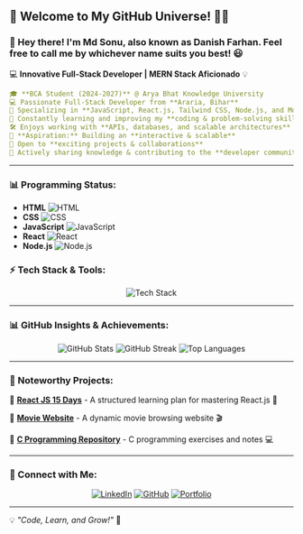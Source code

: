 ## 🎉 Welcome to My GitHub Universe! 🌌🚀

### 👋 Hey there! I'm **Md Sonu**, also known as **Danish Farhan**. Feel free to call me by whichever name suits you best! 😃

💻 **Innovative Full-Stack Developer | MERN Stack Aficionado** 💡

```yaml
🎓 **BCA Student (2024-2027)** @ Arya Bhat Knowledge University
💻 Passionate Full-Stack Developer from **Araria, Bihar**
🚀 Specializing in **JavaScript, React.js, Tailwind CSS, Node.js, and MongoDB**
🌱 Constantly learning and improving my **coding & problem-solving skills**
🛠️ Enjoys working with **APIs, databases, and scalable architectures**
🎯 **Aspiration:** Building an **interactive & scalable**
🤝 Open to **exciting projects & collaborations**
📢 Actively sharing knowledge & contributing to the **developer community**
```
---
### 📊 Programming Status:

- **HTML** ![HTML](https://img.shields.io/badge/HTML-70%25-orange)
- **CSS** ![CSS](https://img.shields.io/badge/CSS-65%25-blue)
- **JavaScript** ![JavaScript](https://img.shields.io/badge/JavaScript-60%25-yellow)
- **React** ![React](https://img.shields.io/badge/React-50%25-lightblue)
- **Node.js** ![Node.js](https://img.shields.io/badge/Node.js-55%25-green)

### ⚡ Tech Stack & Tools:

<div align="center">
  <img src="https://skillicons.dev/icons?i=html,css,tailwind,js,react,nodejs,express,mongodb,git,github" alt="Tech Stack" />
</div>

---

### 📊 GitHub Insights & Achievements:
<div align="center">
  <img src="https://github-readme-stats.vercel.app/api?username=danish-farhan07&show_icons=true&theme=tokyonight" alt="GitHub Stats" />
  <img src="https://github-readme-streak-stats.herokuapp.com/?user=danish-farhan07&theme=tokyonight" alt="GitHub Streak" />
  <img src="https://github-readme-stats.vercel.app/api/top-langs/?username=danish-farhan07&layout=compact&theme=tokyonight" alt="Top Languages" />
</div>

---

### 🚀 Noteworthy Projects:

📌 **[React JS 15 Days](https://github.com/danish-farhan07/react-js-15-days)** - A structured learning plan for mastering React.js 🚀

📌 **[Movie Website](https://github.com/danish-farhan07/movie-website)** - A dynamic movie browsing website 🎬

📌 **[C Programming Repository](https://github.com/danish-farhan07/c-programming)** - C programming exercises and notes 💻

---

### 🤝 Connect with Me:

<div align="center">
  <a href="https://linkedin.com/in/danish-farhan"><img src="https://img.shields.io/badge/LinkedIn-0A66C2?style=for-the-badge&logo=linkedin&logoColor=white" alt="LinkedIn" /></a>
  <a href="https://github.com/danish-farhan07"><img src="https://img.shields.io/badge/GitHub-181717?style=for-the-badge&logo=github&logoColor=white" alt="GitHub" /></a>
  <a href="https://danishfarhan.dev"><img src="https://img.shields.io/badge/Portfolio-FF5722?style=for-the-badge&logo=web&logoColor=white" alt="Portfolio" /></a>
</div>

---

💡 _"Code, Learn, and Grow!"_ 🚀
